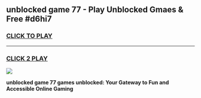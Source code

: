 
## unblocked game 77 - Play Unblocked Gmaes & Free #d6hi7
<h3>
<a href="https://news.freeplayer.one?title=unblocked_game_77&ref=24F">CLICK TO PLAY</a></h3>
<hr>

<h3>
<a href="https://news.freeplayer.one?title=unblocked_game_77&ref=24F">CLICK 2 PLAY</a>
  
</h3>

<a href="https://news.freeplayer.one?title=unblocked_game_77&ref=24F/"><img src="https://clearcache.store/games.png"></a>


**unblocked game 77 games unblocked: Your Gateway to Fun and Accessible Online Gaming**
